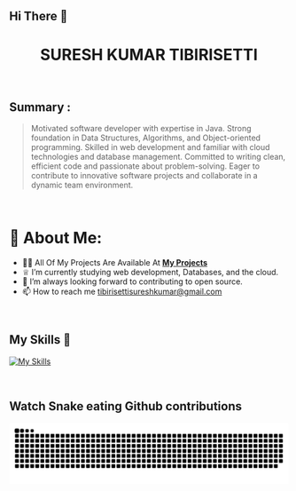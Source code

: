 ## Hi There 👋
<h1 align="center">SURESH KUMAR TIBIRISETTI</h1>
</br>

## Summary :
>  Motivated software developer with expertise in Java. Strong foundation in Data Structures, Algorithms, and Object-oriented programming. Skilled in web development and familiar with cloud technologies and database management. Committed to writing clean, efficient code and passionate about problem-solving. Eager to contribute to innovative software projects and collaborate in a dynamic team environment. 
</br>


<!--
**sureshkumartibirisetti/sureshkumartibirisetti** is a ✨ _special_ ✨ repository because its `README.md` (this file) appears on your GitHub profile.

Here are some ideas to get you started:

- 🔭 I’m currently working on ...
- 🌱 I’m currently learning ...
- 👯 I’m looking to collaborate on ...
- 🤔 I’m looking for help with ...
- 💬 Ask me about ...
- 📫 How to reach me: ...
- 😄 Pronouns: ...
- ⚡ Fun fact: ...
-->
# 💫 About Me:

-  👨‍💻 All Of My Projects Are Available At **[My Projects](https://github.com/sureshkumartibirisetti?tab=repositories)**
-  ♕ I’m currently studying web development, Databases, and the cloud. </br>
-  🏹 I’m always looking forward to contributing to open source.
-  📫 How to reach me tibirisettisureshkumar@gmail.com


  </hr>
  </hr>
  </br>

## My Skills 🚀

[![My Skills](https://skillicons.dev/icons?i=html,css,js,reactjs,python,linux,aws,git,github,vscode,java&perline=18)](https://skillicons.dev)
</hr>
</hr>
</br>


## Watch Snake eating  Github contributions
<img src="https://raw.githubusercontent.com/Platane/snk/output/github-contribution-grid-snake.svg">
